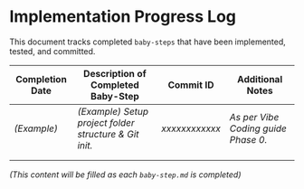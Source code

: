 # Implementation Progress Log

This document tracks completed `baby-steps` that have been implemented, tested, and committed.

| Completion Date | Description of Completed Baby-Step                      | Commit ID     | Additional Notes                         |
|-----------------|---------------------------------------------------------|---------------|------------------------------------------|
| *(Example)* | *(Example) Setup project folder structure & Git init.* | *xxxxxxxxxxxx* | *As per Vibe Coding guide Phase 0.* |
|                 |                                                         |               |                                          |
|                 |                                                         |               |                                          |

*(This content will be filled as each `baby-step.md` is completed)* 
